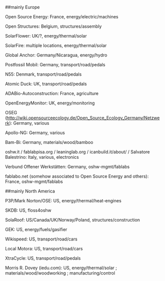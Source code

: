##mainly Europe

Open Source Energy: France, energy/electric/machines

Open Structures: Belgium, structures/assembly

SolarFlower: UK/?, energy/thermal/solar

SolarFire: multiple locations, energy/thermal/solar

Global Anchor: Germany/Nicaragua, energy/hydro

Postfossil Mobil: Germany, transport/road/pedals

N55: Denmark, transport/road/pedals

Atomic Duck: UK, transport/road/pedals

ADABio-Autoconstruction: France, agriculture

OpenEnergyMonitor: UK, energy/monitoring

OSEG (http://wiki.opensourceecology.de/Open_Source_Ecology_Germany/Netzwerk): Germany, various

Apollo-NG: Germany, various

Bam-Bi: Germany, materials/wood/bamboo

oshw.it / fablabpisa.org / leaninglab.org / icanbuild.it/about/ / Salvatore Balestrino: Italy, various, electronics

Verbund Offener Werkstätten: Germany, oshw-mgmt/fablabs

fablabo.net (somehow associated to Open Source Energy and others): France, oshw-mgmt/fablabs


##mainly North America

P3P/Mark Norton/OSE: US, energy/thermal/heat-engines

SKDB: US, floss4oshw

SolaRoof: US/Canada/UK/Norway/Poland, structures/construction

GEK: US, energy/fuels/gasifier

Wikispeed: US, transport/road/cars

Local Motora: US, transport/road/cars

XtraCycle: US, transport/road/pedals

Morris R. Dovey (iedu.com): US, energy/thermal/solar ; materials/wood/woodworking ; manufacturing/control 
